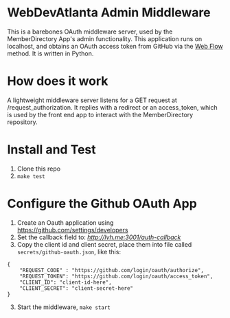 # WebDevAtlanta Admin Middleware
This is a barebones OAuth middleware server, used by the MemberDirectory App's admin functionality.
This application runs on localhost, and obtains an OAuth access token from GitHub via the [Web Flow](https://developer.github.com/apps/building-oauth-apps/authorizing-oauth-apps/#web-application-flow) method.
It is written in Python.

# How does it work
A lightweight middleware server listens for a GET request at /request_authorization.
It replies with a redirect or an access_token, which is used by the front end app to interact with the MemberDirectory repository.
# Install and Test
1) Clone this repo
2) ```make test```

# Configure the Github OAuth App
1) Create an Oauth application using https://github.com/settings/developers
1) Set the callback field to: _http://lvh.me:3001/auth-callback_
2) Copy the client id and client secret, place them into file called ```secrets/github-oauth.json```, like this:
```
{
    "REQUEST_CODE" : "https://github.com/login/oauth/authorize",
    "REQUEST_TOKEN": "https://github.com/login/oauth/access_token",
    "CLIENT_ID": "client-id-here",
    "CLIENT_SECRET": "client-secret-here"
}
```
3) Start the middleware, ```make start```
